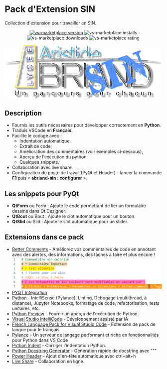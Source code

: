 # Pack d'Extension SIN
Collection  d'extension pour travailler en SIN.
<p align="center">
<a href="https://github.com/FrankSAURET/abriand-sin"><img src="https://badgen.net/vs-marketplace/v/electropol-fr.abriand-sin?icon=github" alt="vs-marketplace version"></a>
<img src="https://badgen.net/vs-marketplace/i/electropol-fr.abriand-sin" alt="vs-marketplace installs">
<img src="https://badgen.net/vs-marketplace/d/electropol-fr.abriand-sin" alt="vs-marketplace downloads">
<img src="https://badgen.net/vs-marketplace/rating/electropol-fr.abriand-sin" alt="vs-marketplace rating">
</p>

![Logo](image/Abriand-SIN.png)

## Description
* Fournis les outils nécessaires pour développer correctement en **Python**. 
* Traduis VSCode en **Français**.
* Facilite le codage avec :
    * Indentation automatique, 
    * Extrait de code, 
    * Amélioration des commentaires (voir exemples ci-dessous),
    * Aperçu de l'exécution du python,
    * Quelques snippets.
* Collaboration avec live share. 
* Configuration du poste de travail (PyQt et Header) - lancer la commande **F1** puis « **abriand-sin : configurer** ».   

## Les snippets pour PyQt  
* **QtForm** ou Form : Ajoute le code permettant de lier un formulaire dessiné dans Qt Designer.
* **QtBout** ou Bout : Ajoute le slot automatique pour un bouton.
* **QtSlid** ou Slid  : Ajoute le slot automatique pour un slider.

## Extensions dans ce pack
* [Better Comments](https://marketplace.visualstudio.com/items?itemName=aaron-bond.better-comments) - Améliorez vos commentaires de code en annotant avec des alertes, des informations, des tâches à faire et plus encore !
![Code annoté](image/better-comments.png)
* [PYQT Integration](https://marketplace.visualstudio.com/items?itemName=zhoufeng.pyqt-integration)
* [Python](https://marketplace.visualstudio.com/items?itemName=ms-python.python) - IntelliSense (Pylance), Linting, Débogage (multithread, à distance), Jupyter Notebooks, formatage de code, refactorisation, tests unitaires, etc.
* [Python Preview](https://marketplace.visualstudio.com/items?itemName=dongli.python-preview) - Fournir un aperçu de l'exécution de Python.
* [Visual Studio IntelliCode](https://marketplace.visualstudio.com/items?itemName=VisualStudioExptTeam.vscodeintellicode) - Développement assisté par IA
* [French Language Pack for Visual Studio Code](https://marketplace.visualstudio.com/items?itemName=MS-CEINTL.vscode-language-pack-fr ) - Extension de pack de langue pour le français
* [Pylance](https://marketplace.visualstudio.com/items?itemName=ms-python.vscode-pylance) - Un serveur de langage performant et riche en fonctionnalités pour Python dans VS Code
* [Python Indent](https://marketplace.visualstudio.com/items?itemName=KevinRose.vsc-python-indent) - Corriger l'indentation Python.
* [Python Docstring Generator](https://marketplace.visualstudio.com/items?itemName=njpwerner.autodocstring) - Génération rapide de docstring avec """
* [Power Header](https://marketplace.visualstudio.com/items?itemName=epivision.vscode-file-header) - Ajout d'en-tête automatique avec ctrl+alt+h
* [Live Share](https://marketplace.visualstudio.com/items?itemName=MS-vsliveshare.vsliveshare) - Collaboration en ligne.

